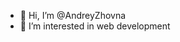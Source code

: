 - 👋 Hi, I’m @AndreyZhovna
- 👀 I’m interested in web development

<!---
AndreyZhovna/AndreyZhovna is a ✨ special ✨ repository because its `README.md` (this file) appears on your GitHub profile.
You can click the Preview link to take a look at your changes.
--->
